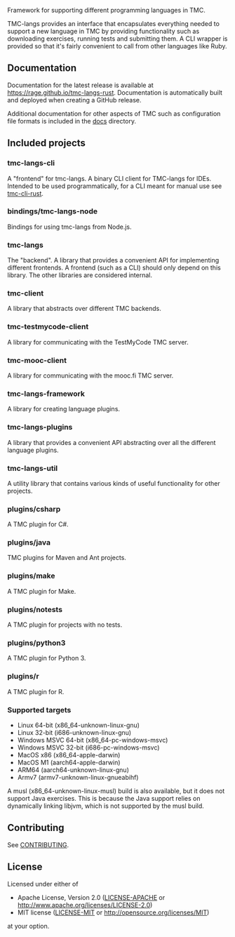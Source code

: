 Framework for supporting different programming languages in TMC.

TMC-langs provides an interface that encapsulates everything needed to support a new language in TMC by providing functionality such as downloading exercises, running tests and submitting them. A CLI wrapper is provided so that it's fairly convenient to call from other languages like Ruby.

## Documentation

Documentation for the latest release is available at https://rage.github.io/tmc-langs-rust. Documentation is automatically built and deployed when creating a GitHub release.

Additional documentation for other aspects of TMC such as configuration file formats is included in the [docs](./docs) directory.

## Included projects

### tmc-langs-cli

A "frontend" for tmc-langs. A binary CLI client for TMC-langs for IDEs. Intended to be used programmatically, for a CLI meant for manual use see [tmc-cli-rust](https://github.com/rage/tmc-cli-rust).

### bindings/tmc-langs-node

Bindings for using tmc-langs from Node.js.

### tmc-langs

The "backend". A library that provides a convenient API for implementing different frontends. A frontend (such as a CLI) should only depend on this library. The other libraries are considered internal.

### tmc-client

A library that abstracts over different TMC backends.

### tmc-testmycode-client

A library for communicating with the TestMyCode TMC server.

### tmc-mooc-client

A library for communicating with the mooc.fi TMC server.

### tmc-langs-framework

A library for creating language plugins.

### tmc-langs-plugins

A library that provides a convenient API abstracting over all the different language plugins.

### tmc-langs-util

A utility library that contains various kinds of useful functionality for other projects.

### plugins/csharp

A TMC plugin for C#.

### plugins/java

TMC plugins for Maven and Ant projects.

### plugins/make

A TMC plugin for Make.

### plugins/notests

A TMC plugin for projects with no tests.

### plugins/python3

A TMC plugin for Python 3.

### plugins/r

A TMC plugin for R.

### Supported targets

- Linux 64-bit (x86_64-unknown-linux-gnu)
- Linux 32-bit (i686-unknown-linux-gnu)
- Windows MSVC 64-bit (x86_64-pc-windows-msvc)
- Windows MSVC 32-bit (i686-pc-windows-msvc)
- MacOS x86 (x86_64-apple-darwin)
- MacOS M1 (aarch64-apple-darwin)
- ARM64 (aarch64-unknown-linux-gnu)
- Armv7 (armv7-unknown-linux-gnueabihf)

A musl (x86_64-unknown-linux-musl) build is also available, but it does not support Java exercises. This is because the Java support relies on dynamically linking libjvm, which is not supported by the musl build.

## Contributing

See [CONTRIBUTING](CONTRIBUTING.md).

## License

Licensed under either of

- Apache License, Version 2.0
  ([LICENSE-APACHE](LICENSE-APACHE) or http://www.apache.org/licenses/LICENSE-2.0)
- MIT license
  ([LICENSE-MIT](LICENSE-MIT) or http://opensource.org/licenses/MIT)

at your option.
